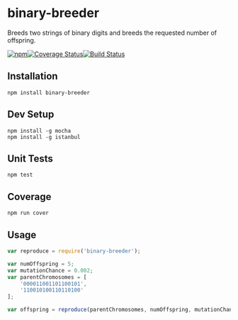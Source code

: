 # binary-breeder

Breeds two strings of binary digits and breeds the requested number of offspring.

[![npm](https://img.shields.io/npm/v/binary-breeder.svg)](https://www.npmjs.com/package/binary-breeder)[![Coverage Status](https://coveralls.io/repos/jhaugh42/binary-breeder/badge.svg?branch=master&service=github)](https://coveralls.io/github/jhaugh42/binary-breeder?branch=master)[![Build Status](https://travis-ci.org/jhaugh42/binary-breeder.svg?branch=master)](https://travis-ci.org/jhaugh42/binary-breeder)



## Installation
`npm install binary-breeder`

## Dev Setup
```
npm install -g mocha
npm install -g istanbul
```

## Unit Tests
```
npm test
```

## Coverage
```
npm run cover
```

## Usage
```javascript
var reproduce = require('binary-breeder');

var numOffspring = 5;
var mutationChance = 0.002;
var parentChromosomes = [
    '000011001101100101',
    '110010100110110100'
];

var offspring = reproduce(parentChromosomes, numOffspring, mutationChance);
```
